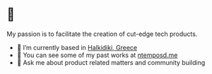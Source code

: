 <h1>👋</h1>
<p>My passion is to facilitate the creation of cut-edge tech products.</p>

-  📍 I’m currently based in [Halkidiki, Greece](https://goo.gl/maps/PzS5q2YAy21KRo588)
- 👨‍ You can see some of my past works at [ntemposd.me](https://www.ntemposd.me/)
- 💬 Ask me about product related matters and community building
